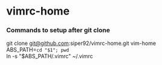 vimrc-home
==========

### Commands to setup after git clone

git clone git@github.com:siper92/vimrc-home.git vim-home   
ABS_PATH=`cd "$1"; pwd`  
ln -s "$ABS_PATH/.vimrc" ~/.vimrc  

